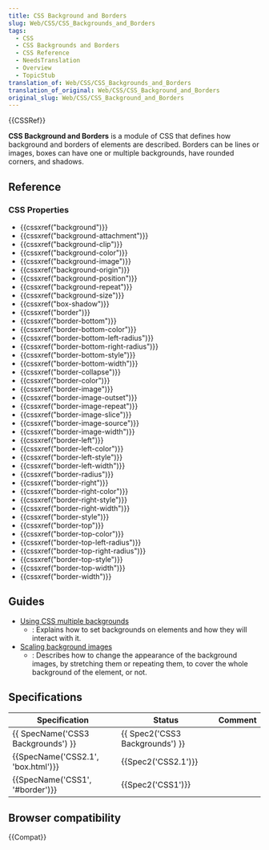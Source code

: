 ```yaml
---
title: CSS Background and Borders
slug: Web/CSS/CSS_Backgrounds_and_Borders
tags:
  - CSS
  - CSS Backgrounds and Borders
  - CSS Reference
  - NeedsTranslation
  - Overview
  - TopicStub
translation_of: Web/CSS/CSS_Backgrounds_and_Borders
translation_of_original: Web/CSS/CSS_Background_and_Borders
original_slug: Web/CSS/CSS_Background_and_Borders
---
```

{{CSSRef}}

**CSS Background and Borders** is a module of CSS that defines how background and borders of elements are described. Borders can be lines or images, boxes can have one or multiple backgrounds, have rounded corners, and shadows.

## Reference

### CSS Properties

- {{cssxref("background")}}
- {{cssxref("background-attachment")}}
- {{cssxref("background-clip")}}
- {{cssxref("background-color")}}
- {{cssxref("background-image")}}
- {{cssxref("background-origin")}}
- {{cssxref("background-position")}}
- {{cssxref("background-repeat")}}
- {{cssxref("background-size")}}
- {{cssxref("box-shadow")}}
- {{cssxref("border")}}
- {{cssxref("border-bottom")}}
- {{cssxref("border-bottom-color")}}
- {{cssxref("border-bottom-left-radius")}}
- {{cssxref("border-bottom-right-radius")}}
- {{cssxref("border-bottom-style")}}
- {{cssxref("border-bottom-width")}}
- {{cssxref("border-collapse")}}
- {{cssxref("border-color")}}
- {{cssxref("border-image")}}
- {{cssxref("border-image-outset")}}
- {{cssxref("border-image-repeat")}}
- {{cssxref("border-image-slice")}}
- {{cssxref("border-image-source")}}
- {{cssxref("border-image-width")}}
- {{cssxref("border-left")}}
- {{cssxref("border-left-color")}}
- {{cssxref("border-left-style")}}
- {{cssxref("border-left-width")}}
- {{cssxref("border-radius")}}
- {{cssxref("border-right")}}
- {{cssxref("border-right-color")}}
- {{cssxref("border-right-style")}}
- {{cssxref("border-right-width")}}
- {{cssxref("border-style")}}
- {{cssxref("border-top")}}
- {{cssxref("border-top-color")}}
- {{cssxref("border-top-left-radius")}}
- {{cssxref("border-top-right-radius")}}
- {{cssxref("border-top-style")}}
- {{cssxref("border-top-width")}}
- {{cssxref("border-width")}}

## Guides

- [Using CSS multiple backgrounds](/de/docs/Web/CSS/CSS_Background_and_Borders/Using_CSS_multiple_backgrounds)
  - : Explains how to set backgrounds on elements and how they will interact with it.
- [Scaling background images](/de/docs/Web/CSS/CSS_Background_and_Borders/Scaling_background_images)
  - : Describes how to change the appearance of the background images, by stretching them or repeating them, to cover the whole background of the element, or not.

## Specifications

| Specification                                | Status                                   | Comment |
| -------------------------------------------- | ---------------------------------------- | ------- |
| {{ SpecName('CSS3 Backgrounds') }} | {{ Spec2('CSS3 Backgrounds') }} |         |
| {{SpecName('CSS2.1', 'box.html')}} | {{Spec2('CSS2.1')}}                 |         |
| {{SpecName('CSS1', '#border')}}     | {{Spec2('CSS1')}}                 |         |

## Browser compatibility

{{Compat}}
